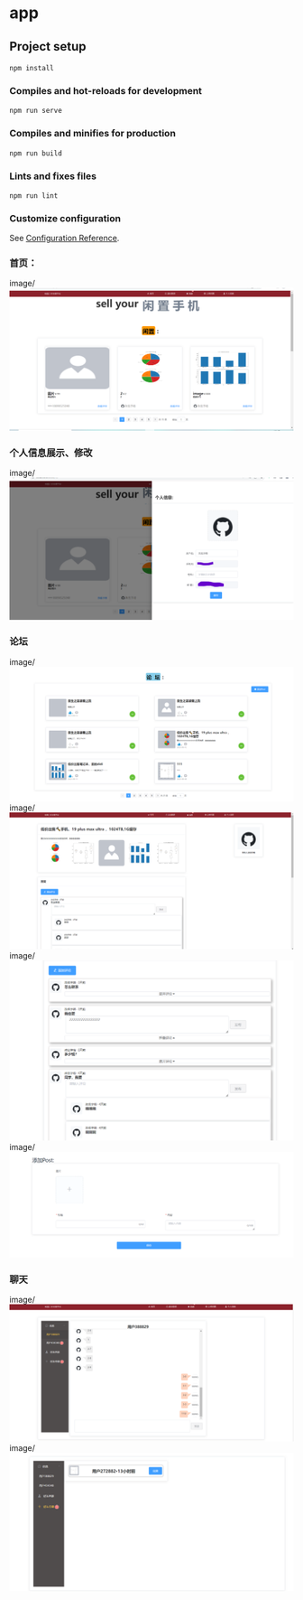 # app

## Project setup
```
npm install
```

### Compiles and hot-reloads for development
```
npm run serve
```

### Compiles and minifies for production
```
npm run build
```

### Lints and fixes files
```
npm run lint
```

### Customize configuration
See [Configuration Reference](https://cli.vuejs.org/config/).

### 首页：
image/![输入图片说明](image/image.png)
### 个人信息展示、修改
image/![输入图片说明](image111.png)
### 论坛
image/![输入图片说明](image222.png)
image/![输入图片说明](image4.png)
image/![输入图片说明](image5.png)
image/![输入图片说明](image6.png)
### 聊天
image/![输入图片说明](image1-1.png)
image/![输入图片说明](image1-2.png)